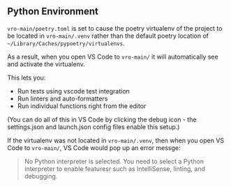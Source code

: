 ## Python Environment

`vro-main/poetry.toml` is set to cause the poetry virtualenv of the project to be located in `vro-main/.venv` rather than the default poetry location of `~/Library/Caches/pypoetry/virtualenvs`.

As a result, when you open VS Code to `vro-main/` it will automatically see and activate the virtualenv.

This lets you:
- Run tests using vscode test integration
- Run linters and auto-formatters
- Run individual functions right from the editor

(You can do all of this in VS Code by clicking the debug icon - the settings.json and launch.json config files enable this setup.)

If the virtualenv was not located in `vro-main/.venv`, then when you open VS Code to `vro-main/`, VS Code would pop up an error messge:

> No Python interpreter is selected. You need to select a Python interpreter to enable featuresr such as IntelliSense, linting, and debugging.
